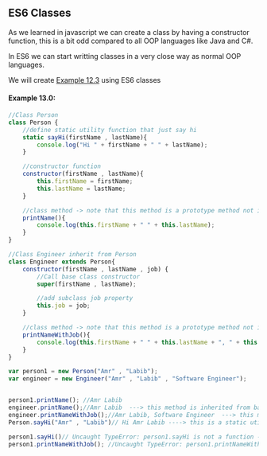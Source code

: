 ## ES6 Classes

As we learned in javascript we can create a class by having a constructor function, this is a bit odd compared to all OOP languages like Java and C#.

In ES6 we can start writting classes in a very close way as normal OOP languages.

We will create [Example 12.3](classes-objects.md#example-123) using ES6 classes

#### Example 13.0:

```javascript
//Class Person
class Person {
	//define static utility function that just say hi
	static sayHi(firstName , lastName){
		console.log("Hi " + firstName + " " + lastName);
	}

	//constructor function
	constructor(firstName , lastName){
		this.firstName = firstName;
		this.lastName = lastName;
	}

	//class method -> note that this method is a prototype method not instance method
	printName(){
		console.log(this.firstName + " " + this.lastName);
	}
}

//Class Engineer inherit from Person
class Engineer extends Person{
	constructor(firstName , lastName , job) {
		//Call base class constructor
		super(firstName , lastName);

		//add subclass job property
		this.job = job;
	}

	//class method -> note that this method is a prototype method not instance method
	printNameWithJob(){
		console.log(this.firstName + " " + this.lastName + ", " + this.job)
	}
}

var person1 = new Person("Amr" , "Labib");
var engineer = new Engineer("Amr" , "Labib" , "Software Engineer");


person1.printName(); //Amr Labib
engineer.printName();//Amr Labib  ---> this method is inherited from base class Person
engineer.printNameWithJob();//Amr Labib, Software Engineer  ---> this method is inherited from
Person.sayHi("Amr" , "Labib")// Hi Amr Labib ----> this is a static utility function defined in Person class

person1.sayHi()// Uncaught TypeError: person1.sayHi is not a function ----> because sayHi is a static function and can't be called by a class instance instead it needs to be called on Class directly.
person1.printNameWithJob(); //Uncaught TypeError: person1.printNameWithJob is not a function --> because printNameWithJob is defined in subclass only
```